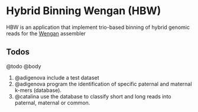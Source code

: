 # Hybrid Binning Wengan (HBW)

HBW is an application that implement trio-based binning of hybrid genomic reads for the [Wengan](https://github.com/adigenova/wengan) assembler


## Todos
@todo
@body
1. @adigenova include a test dataset
2. @adigenova program the identification of specific paternal and maternal k-mers (database).
3. @catalina use the database to classify short and long reads into paternal, maternal or common.


